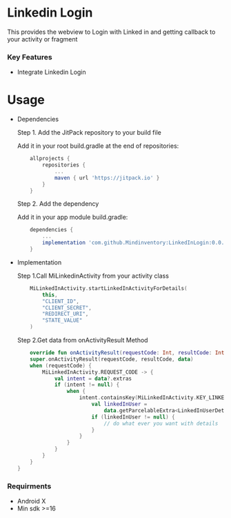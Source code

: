 # Linkedin Login 

This provides the webview to Login with Linked in and getting callback to your activity or fragment

### Key Features

* Integrate Linkedin Login

# Usage

* Dependencies

    Step 1. Add the JitPack repository to your build file
    
    Add it in your root build.gradle at the end of repositories:

    ```groovy
	    allprojects {
		    repositories {
			    ...
			    maven { url 'https://jitpack.io' }
		    }
	    }
    ``` 

    Step 2. Add the dependency
    
    Add it in your app module build.gradle:
    
    ```groovy
        dependencies {
            ...
            implementation 'com.github.Mindinventory:LinkedInLogin:0.0.1'
        }
    ``` 
    
    
* Implementation

    Step 1.Call MiLinkedinActivity from your activity class
    
    ```kotlin
        MiLinkedInActivity.startLinkedInActivityForDetails(
            this,
            "CLIENT_ID",
            "CLIENT_SECRET",
            "REDIRECT_URI",
            "STATE_VALUE"
        )
    ```
    Step 2.Get data from onActivityResult Method
    
    ```kotlin
        override fun onActivityResult(requestCode: Int, resultCode: Int, data: Intent?) {
        super.onActivityResult(requestCode, resultCode, data)
        when (requestCode) {
            MiLinkedInActivity.REQUEST_CODE -> {
                val intent = data?.extras
                if (intent != null) {
                    when {
                        intent.containsKey(MiLinkedInActivity.KEY_LINKEDIN_DETAIL_DATA) -> {
                            val linkedInUser =
                                data.getParcelableExtra<LinkedInUserDetails>(MiLinkedInActivity.KEY_LINKEDIN_DETAIL_DATA)
                            if (linkedInUser != null) {
                                // do what ever you want with details
                            }
                        }
                    }
                }
            }
        }
    }
    
   ```
### Requirments   

* Android X
* Min sdk >=16
    



